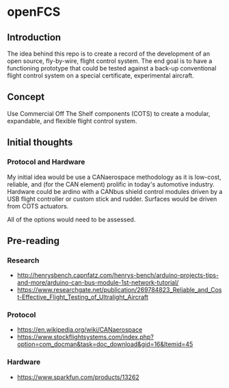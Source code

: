# openFCS

## Introduction

The idea behind this repo is to create a record of the development of an open source, fly-by-wire, flight control system.  The end goal is to have a functioning prototype that could be tested against a back-up conventional flight control system on a special certificate, experimental aircraft.

## Concept

Use Commercial Off The Shelf components (COTS) to create a modular, expandable, and flexible flight control system.

## Initial thoughts

### Protocol and Hardware

My initial idea would be use a CANaerospace methodology as it is low-cost, reliable, and (for the CAN element) prolific in today's automotive industry.  Hardware could be ardino with a CANbus shield control modules driven by a USB flight controller or custom stick and rudder.  Surfaces would be driven from COTS actuators.

All of the options would need to be assessed.

## Pre-reading

### Research

- http://henrysbench.capnfatz.com/henrys-bench/arduino-projects-tips-and-more/arduino-can-bus-module-1st-network-tutorial/
- https://www.researchgate.net/publication/269784823_Reliable_and_Cost-Effective_Flight_Testing_of_Ultralight_Aircraft

### Protocol

- https://en.wikipedia.org/wiki/CANaerospace
- https://www.stockflightsystems.com/index.php?option=com_docman&task=doc_download&gid=16&Itemid=45

### Hardware

- https://www.sparkfun.com/products/13262
